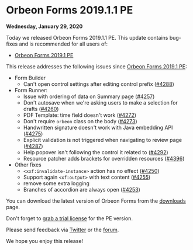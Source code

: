 # Orbeon Forms 2019.1.1 PE

__Wednesday, January 29, 2020__

Today we released Orbeon Forms 2019.1.1 PE. This update contains bug-fixes and is recommended for all users of:

- [Orbeon Forms 2019.1 PE](orbeon-forms-2019.1.md)

This release addresses the following issues since [Orbeon Forms 2019.1 PE](orbeon-forms-2019.1.md):

- Form Builder
    - Can't open control settings after editing control prefix ([\#4288](https://github.com/orbeon/orbeon-forms/issues/4288))
- Form Runner:
    - Issue with ordering of data on Summary page ([\#4257](https://github.com/orbeon/orbeon-forms/issues/4257))
    - Don't autosave when we're asking users to make a selection for drafts ([\#4260](https://github.com/orbeon/orbeon-forms/issues/4260))
    - PDF Template: time field doesn't work ([\#4272](https://github.com/orbeon/orbeon-forms/issues/4272))
    - Don't require `orbeon` class on the body ([\#4273](https://github.com/orbeon/orbeon-forms/issues/4273))
    - Handwritten signature doesn't work with Java embedding API ([\#4275](https://github.com/orbeon/orbeon-forms/issues/4275))
    - Explicit validation is not triggered when navigating to review page ([\#4287](https://github.com/orbeon/orbeon-forms/issues/4287))
    - Help popover isn't following the control it related to ([\#4292](https://github.com/orbeon/orbeon-forms/issues/4292))
    - Resource patcher adds brackets for overridden resources ([\#4396](https://github.com/orbeon/orbeon-forms/issues/4396))
- Other fixes
    - `<xxf:invalidate-instance>` action has no effect ([\#4250](https://github.com/orbeon/orbeon-forms/issues/4250))
    - Support again `<xf:output>` with text content ([\#4255](https://github.com/orbeon/orbeon-forms/issues/4255))
    - remove some extra logging
    - Branches of accordion are always open ([\#4253](https://github.com/orbeon/orbeon-forms/issues/4253))

You can download the latest version of Orbeon Forms from the [downloads](https://www.orbeon.com/download) page.  

Don't forget to [grab a trial license](https://prod.orbeon.com/prod/fr/orbeon/register/new) for the PE version.

Please send feedback via [Twitter](https://twitter.com/orbeon) or the [forum](https://www.orbeon.com/community).

We hope you enjoy this release!
